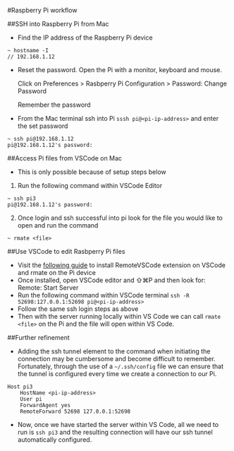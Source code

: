 #Raspberry Pi workflow

##SSH into Raspberry Pi from Mac
* Find the IP address of the Raspberry Pi device 
```shell
~ hostname -I
// 192.168.1.12 
```
* Reset the password. Open the Pi with a monitor, keyboard and mouse. 

  Click on Preferences > Rasbperry Pi Configuration > Password: Change Password

  Remember the password

* From the Mac terminal ssh into Pi `sssh pi@<pi-ip-address>` and enter the set password
```shell
~ ssh pi@192.168.1.12
pi@192.168.1.12's password:
```

##Access Pi files from VSCode on Mac
* This is only possible because of setup steps below
1. Run the following command within VSCode Editor
```shell
~ ssh pi3
pi@192.168.1.12's password:
```
2. Once login and ssh successful into pi look for the file you would like to open and run the command
```shell
~ rmate <file>
```

##Use VSCode to edit Rasbperry Pi files
* Visit the [following guide](https://blog.technologee.co.uk/remote-editing-using-vs-code/) to install RemoteVSCode extension on VSCode and rmate on the Pi device
* Once installed, open VSCode editor and ⇧⌘P and then look for: Remote: Start Server
* Run the following command within VSCode terminal `ssh -R 52698:127.0.0.1:52698 pi@<pi-ip-address>`
* Follow the same ssh login steps as above
* Then with the server running locally within VS Code we can call  `rmate <file>` on the Pi and the file will open within VS Code.

##Further refinement
* Adding the ssh tunnel element to the command when initiating the connection may be cumbersome and become difficult to remember. Fortunately, through the use of a `~/.ssh/config` file we can ensure that the tunnel is configured every time we create a connection to our Pi.

```
Host pi3  
    HostName <pi-ip-address>
    User pi
    ForwardAgent yes
    RemoteForward 52698 127.0.0.1:52698
```
* Now, once we have started the server within VS Code, all we need to run is `ssh pi3` and the resulting connection will have our ssh tunnel automatically configured.